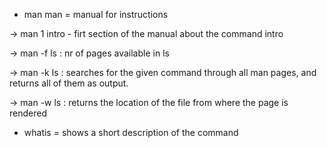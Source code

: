 * man
man = manual for instructions

-> man 1 intro - firt section of the manual about the command intro

-> man -f ls : nr of pages available in ls

-> man -k ls : searches for the given command through all man pages, and returns all of them as output.

-> man -w ls : returns the location of the file from where the page is rendered

* whatis = shows a short description of the command
